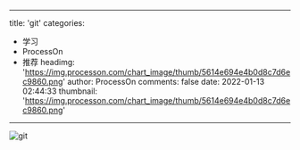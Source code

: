 
---
title: 'git'
categories: 
 - 学习
 - ProcessOn
 - 推荐
headimg: 'https://img.processon.com/chart_image/thumb/5614e694e4b0d8c7d6ec9860.png'
author: ProcessOn
comments: false
date: 2022-01-13 02:44:33
thumbnail: 'https://img.processon.com/chart_image/thumb/5614e694e4b0d8c7d6ec9860.png'
---

<div>   
<img class="thumb" alt="git" src="https://img.processon.com/chart_image/thumb/5614e694e4b0d8c7d6ec9860.png" referrerpolicy="no-referrer">
<p></p>  
</div>
            